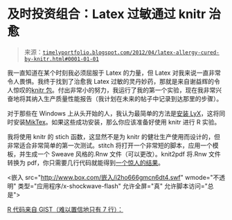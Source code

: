 <!--yml

类别：未分类

日期：2024-05-18 15:07:48

-->

# 及时投资组合：Latex 过敏通过 knitr 治愈

> 来源：[`timelyportfolio.blogspot.com/2012/04/latex-allergy-cured-by-knitr.html#0001-01-01`](http://timelyportfolio.blogspot.com/2012/04/latex-allergy-cured-by-knitr.html#0001-01-01)

我一直知道在某个时刻我必须屈服于 Latex 的力量，但 Latex 对我来说一直非常令人畏惧。我终于找到了治愈我 Latex 过敏的灵丹妙药，那就是来自谢益辉的令人惊叹的[knitr 包](http://yihui.name/knitr/)。付出非常小的努力，我运行了我的第一个实验，现在我非常兴奋地将其纳入生产质量性能报告（我计划在未来的帖子中记录到达那里的步骤）。

对于那些在 Windows 上从头开始的人，我认为最简单的方法是[安装 LyX](http://wiki.lyx.org/Windows/Windows)，这将同时安装[MikTex](http://www.miktex.org/)。如果这些成功安装，那么你应该准备好使用 knitr 进行 R 实验。

我将使用 knitr 的 stich 函数，这显然不是为 knitr 的健壮生产使用而设计的，但非常适合非常简单的第一次测试。stitch 将打开一个非常短的脚本，应用一个模板，并生成一个 Sweave 风格的.Rnw 文件（可以更改）。knit2pdf 将.Rnw 文件转换为 pdf，你只需要几行代码就能得到[一个惊人的结果](http://www.box.com/shared/fdcc4483e733f9b00c44)。

<嵌入 src="http://www.box.com/嵌入/i2ho666gmcn6dt4.swf" wmode="不透明" 类型="应用程序/x-shockwave-flash" 允许全屏="真" 允许脚本访问="总是">

[R 代码来自 GIST（难以置信地只有 7 行）：](https://gist.github.com/2362469)
